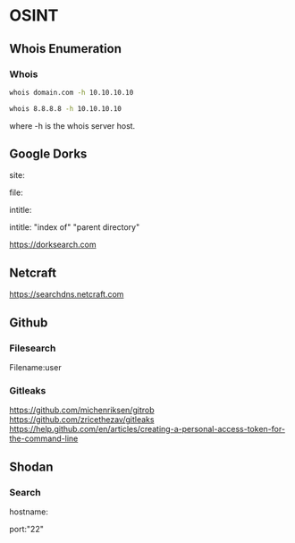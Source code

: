 # OSINT
## Whois Enumeration
### Whois
```bash
whois domain.com -h 10.10.10.10
```
```bash
whois 8.8.8.8 -h 10.10.10.10
```
where -h is the whois server host.

## Google Dorks
site:

file:

intitle:

intitle: "index of" "parent directory"

https://dorksearch.com

## Netcraft
https://searchdns.netcraft.com

## Github
### Filesearch
Filename:user

### Gitleaks
https://github.com/michenriksen/gitrob
https://github.com/zricethezav/gitleaks
https://help.github.com/en/articles/creating-a-personal-access-token-for-the-command-line

## Shodan
### Search
hostname:

port:"22"
